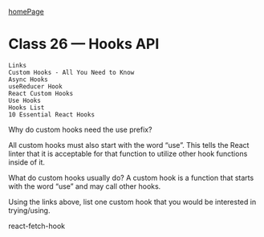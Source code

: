 [homePage](https://henok-6411.github.io/reading-notes)

# Class 26 — Hooks API

``` 
Links
Custom Hooks - All You Need to Know
Async Hooks
useReducer Hook
React Custom Hooks
Use Hooks
Hooks List
10 Essential React Hooks
```

Why do custom hooks need the use prefix?

  All custom hooks must also start with the word “use”. This tells the React linter that it is acceptable for that function to utilize other hook functions inside of it.

What do custom hooks usually do?
  A custom hook is a function that starts with the word “use” and may call other hooks.

Using the links above, list one custom hook that you would be interested in trying/using.

  react-fetch-hook
